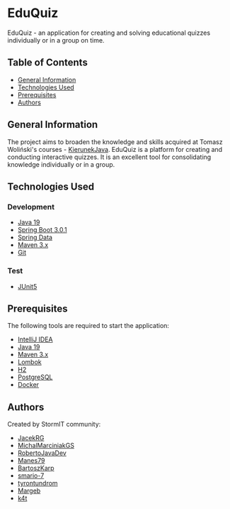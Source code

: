 # EduQuiz
EduQuiz - an application for creating and solving educational quizzes individually or in a group on time.

## Table of Contents
* [General Information](#general-information)
* [Technologies Used](#technologies-used)
* [Prerequisites](#prerequisites)
* [Authors](#authors)

## General Information
The project aims to broaden the knowledge and skills acquired at Tomasz Woliński's courses - [KierunekJava](https://kierunekjava.pl/). EduQuiz is a platform for creating and conducting interactive quizzes. It is an excellent tool for consolidating knowledge individually or in a group.


## Technologies Used
### Development
- [Java 19](https://openjdk.org/projects/jdk/19/)
- [Spring Boot 3.0.1](https://spring.io/projects/spring-boot)
- [Spring Data](https://spring.io/projects/spring-data)
- [Maven 3.x](https://maven.apache.org/)
- [Git](https://git-scm.com/)


### Test
- [JUnit5](https://junit.org/junit5/)


## Prerequisites
The following tools are required to start the application:

- [IntelliJ IDEA](https://www.jetbrains.com/idea/)
- [Java 19](https://openjdk.org/projects/jdk/19/)
- [Maven 3.x](https://maven.apache.org/download.cgi)
- [Lombok](https://projectlombok.org/)
- [H2](https://www.h2database.com/html/main.html)
- [PostgreSQL](https://www.postgresql.org/)
- [Docker](https://www.docker.com/)

## Authors
Created by StormIT community:
- [JacekRG](https://github.com/JacekRG)
- [MichalMarciniakGS](https://github.com/MichalMarciniakGS)
- [RobertoJavaDev](https://github.com/RobertoJavaDev)
- [Manes79](https://github.com/Manes79)
- [BartoszKarp](https://github.com/BartoszKarp)
- [smario-7](https://github.com/smario-7)
- [tyrontundrom](https://github.com/tyrontundrom)
- [Margeb](https://github.com/Margeb)
- [k4t](https://github.com/k4t4u)
